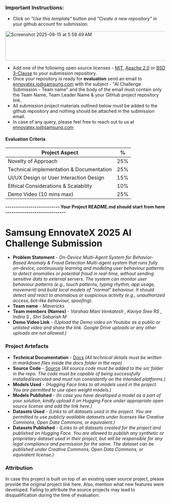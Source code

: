 ### **Important Instructions**:  
- Click on *"Use this template"* button and *"Create a new repository"* in your github account for submission.
<img width="1262" height="93" alt="Screenshot 2025-08-15 at 5 59 49 AM" src="https://github.com/user-attachments/assets/b72d5afd-ba07-4da1-ac05-a373b3168b6a" />

- Add one of the following open source licenses - [MIT](https://opensource.org/licenses/MIT), [Apache 2.0](https://opensource.org/licenses/Apache-2.0) or [BSD 3-Clause](https://opensource.org/licenses/BSD-3-Clause) to your submission repository. 
- Once your repository is ready for **evaluation** send an email to ennovatex.io@samsung.com with the subject - "AI Challenge Submission - Team name" and the body of the email must contain only the Team Name, Team Leader Name & your GitHub project repository link.
- All submission project materials outlined below must be added to the github repository and nothing should be attached in the submission email.
- In case of any query, please feel free to reach out to us at ennovatex.io@samsung.com

#### Evaluation Criteria

| Project Aspect | % |
| --- | --- |
| Novelty of Approach | 25% |
| Technical implementation & Documentation | 25% |
| UI/UX Design or User Interaction Design | 15% |
| Ethical Considerations & Scalability | 10% |
| Demo Video (10 mins max) | 25% |

**-------------------------- Your Project README.md should start from here -----------------------------**

# Samsung EnnovateX 2025 AI Challenge Submission

- **Problem Statement** - *On-Device Multi-Agent System for Behavior-Based Anomaly & Fraud Detection 
Multi-agent system that runs fully on-device, continuously learning and modeling user 
behaviour patterns to detect anomalies or potential fraud in real-time, without sending sensitive 
data to external servers. The system can monitor user behaviour patterns (e.g., touch patterns, 
typing rhythm, app usage, movement) and build local models of “normal” behaviour. It should 
detect and react to anomalous or suspicious activity (e.g., unauthorized access, bot-like 
behaviour, spoofing).*
- **Team name** - *Mavericks*
- **Team members (Names)** - *Varshaa Mani Venkatesh , Kaviya Sree RS , Indira S , Shri Sabarish M* 
- **Demo Video Link** - *(Upload the Demo video on Youtube as a public or unlisted video and share the link. Google Drive uploads or any other uploads are not allowed.)*


### Project Artefacts

- **Technical Documentation** - [Docs](docs) *(All technical details must be written in markdown files inside the docs folder in the repo)*
- **Source Code** - [Source](src) *(All source code must be added to the src folder in the repo. The code must be capable of being successfully installed/executed and must run consistently on the intended platforms.)*
- **Models Used** - *(Hugging Face links to all models used in the project. You are permitted to use open weight models.)*
- **Models Published** - *(In case you have developed a model as a part of your solution, kindly upload it on Hugging Face under appropriate open source license and add the link here.)*
- **Datasets Used** - *(Links to all datasets used in the project. You are permitted to use publicly available datasets under licenses like Creative Commons, Open Data Commons, or equivalent.)*
- **Datasets Published** - *(Links to all datasets created for the project and published on Hugging Face. You are allowed to publish any synthetic or proprietary dataset used in their project, but will be responsible for any legal compliance and permission for the same. The dataset can be published under Creative Commons, Open Data Commons, or equivalent license.)*

### Attribution 

In case this project is built on top of an existing open source project, please provide the original project link here. Also, mention what new features were developed. Failing to attribute the source projects may lead to disqualification during the time of evaluation.
